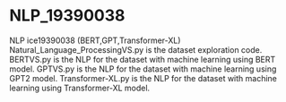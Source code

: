 # NLP_19390038
NLP ice19390038 (BERT,GPT,Transformer-XL)
Natural_Language_ProcessingVS.py is the dataset exploration code.
BERTVS.py is the NLP for the dataset with machine learning using BERT model.
GPTVS.py is the NLP for the dataset with machine learning using GPT2 model.
Transformer-XL.py is the NLP for the dataset with machine learning using Transformer-XL model.
